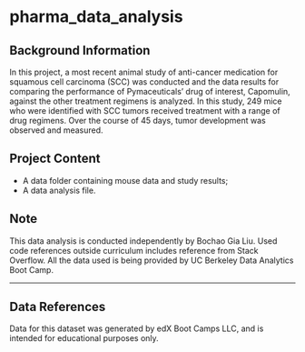 # pharma_data_analysis

## Background Information
In this project, a most recent animal study of anti-cancer medication for squamous cell carcinoma (SCC) was conducted and the data results for comparing the performance of Pymaceuticals’ drug of interest, Capomulin, against the other treatment regimens is analyzed.
In this study, 249 mice who were identified with SCC tumors received treatment with a range of drug regimens. Over the course of 45 days, tumor development was observed and measured. 

## Project Content
- A data folder containing mouse data and study results;
- A data analysis file.


## Note
This data analysis is conducted independently by Bochao Gia Liu. 
Used code references outside curriculum includes reference from Stack Overflow. 
All the data used is being provided by UC Berkeley Data Analytics Boot Camp. 

* * *
## Data References
Data for this dataset was generated by edX Boot Camps LLC, and is intended for educational purposes only.
